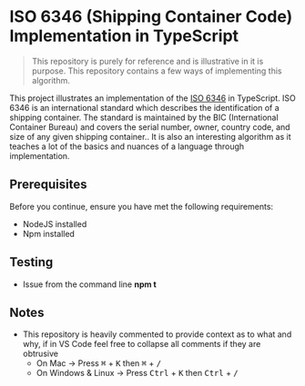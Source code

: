 # ISO 6346 (Shipping Container Code) Implementation in TypeScript

> This repository is purely for reference and is illustrative in it is purpose. This repository contains a few ways of implementing this algorithm. 


This project illustrates an implementation of the [ISO 6346](https://en.wikipedia.org/wiki/ISO_6346) in TypeScript. ISO 6346 is an international standard which describes the identification of a shipping container. The standard is maintained by the BIC (International Container Bureau) and covers the serial number, owner, country code, and size of any given shipping container.. It is also an interesting algorithm as it teaches a lot of the basics and nuances of a language through implementation.


## Prerequisites

Before you continue, ensure you have met the following requirements:

* NodeJS installed
* Npm installed

## Testing

* Issue from the command line **npm t**


## Notes

* This repository is heavily commented to provide context as to what and why, if in VS Code feel free to collapse all comments if they are obtrusive
    * On Mac -> Press <kbd>&#8984;</kbd> + <kbd>K</kbd> then <kbd>&#8984;</kbd> + <kbd>/</kbd> 
    * On Windows & Linux -> Press <kbd>Ctrl</kbd> + <kbd>K</kbd> then <kbd>Ctrl</kbd> + <kbd>/</kbd> 